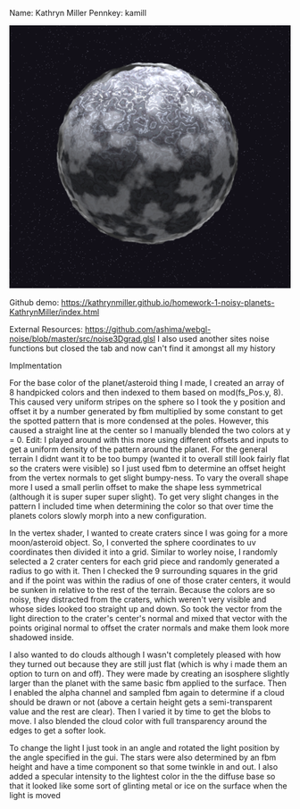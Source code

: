 Name: Kathryn Miller
Pennkey: kamill

![](planet.png)

Github demo: https://kathrynmiller.github.io/homework-1-noisy-planets-KathrynMiller/index.html 


External Resources:
https://github.com/ashima/webgl-noise/blob/master/src/noise3Dgrad.glsl
I also used another sites noise functions but closed the tab and now can't find it amongst all my history

Implmentation

For the base color of the planet/asteroid thing I made, I created an array of 8 handpicked colors and then indexed to them based on mod(fs_Pos.y, 8). This caused very uniform stripes on the sphere so I took the y position and offset it by a number generated by fbm multiplied by some constant to get the spotted pattern that is more condensed at the poles. However, this caused a straight line at the center so I manually blended the two colors at y = 0. Edit: I played around with this more using different offsets and inputs to get a uniform density of the pattern around the planet. For the general terrain I didnt want it to be too bumpy (wanted it to overall still look fairly flat so the craters were visible) so I just used fbm to determine an offset height from the vertex normals to get slight bumpy-ness. To vary the overall shape more I used a small perlin offset to make the shape less symmetrical (although it is super super super slight). To get very slight changes in the pattern I included time when determining the color so that over time the planets colors slowly morph into a new configuration.

In the vertex shader, I wanted to create craters since I was going for a more moon/asteroid object. So, I converted the sphere coordinates to uv coordinates then divided it into a grid. Similar to worley noise, I randomly selected a 2 crater centers for each grid piece and randomly generated a radius to go with it. Then I checked the 9 surrounding squares in the grid and if the point was within the radius of one of those crater centers, it would be sunken in relative to the rest of the terrain. Because the colors are so noisy, they distracted from the craters, which weren't very visible and whose sides looked too straight up and down. So took the vector from the light direction to the crater's center's normal and mixed that vector with the points original normal to offset the crater normals and make them look more shadowed inside.

I also wanted to do clouds although I wasn't completely pleased with how they turned out because they are still just flat (which is why i made them an option to turn on and off). They were made by creating an isosphere slightly larger than the planet with the same basic fbm applied to the surface. Then I enabled the alpha channel and sampled fbm again to determine if a cloud should be drawn or not (above a certain height gets a semi-transparent value and the rest are clear). Then I varied it by time to get the blobs to move. I also blended the cloud color with full transparency around the edges to get a softer look.

To change the light I just took in an angle and rotated the light position by the angle specified in the gui.
The stars were also determined by an fbm height and have a time component so that some twinkle in and out.
I also added a specular intensity to the lightest color in the the diffuse base so that it looked like some sort of glinting metal or ice on the surface when the light is moved